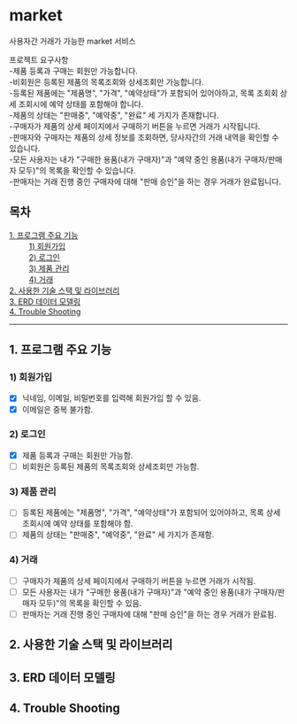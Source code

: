 # market

사용자간 거래가 가능한 market 서비스  

프로젝트 요구사항    
-제품 등록과 구매는 회원만 가능합니다.  
-비회원은 등록된 제품의 목록조회와 상세조회만 가능합니다.  
-등록된 제품에는 "제품명", "가격", "예약상태"가 포함되어 있어야하고, 목록 조회회 상세 조회시에 예약 상태를 포함해야 합니다.  
-제품의 상태는 "판매중", "예약중", "완료" 세 가지가 존재합니다.  
-구매자가 제품의 상세 페이지에서 구매하기 버튼을 누르면 거래가 시작됩니다.  
-판매자와 구매자는 제품의 상세 정보를 조회하면, 당사자간의 거래 내역을 확인할 수 있습니다.  
-모든 사용자는 내가 "구매한 용품(내가 구매자)"과 "예약 중인 용품(내가 구매자/판매자 모두)"의 목록을 확인할 수 있습니다.  
-판매자는 거래 진행 중인 구매자에 대해 "판매 승인"을 하는 경우 거래가 완료됩니다.

## 목차
[1. 프로그램 주요 기능 ](#1-프로그램-주요-기능)  
&nbsp;&nbsp;&nbsp;&nbsp;&nbsp;&nbsp;&nbsp;&nbsp; [1) 회원가입](#1-회원가입)  
&nbsp;&nbsp;&nbsp;&nbsp;&nbsp;&nbsp;&nbsp;&nbsp; [2) 로그인](#2-로그인)  
&nbsp;&nbsp;&nbsp;&nbsp;&nbsp;&nbsp;&nbsp;&nbsp; [3) 제품 관리](#3-제품-관리)  
&nbsp;&nbsp;&nbsp;&nbsp;&nbsp;&nbsp;&nbsp;&nbsp; [4) 거래](#4-거래)  
[2. 사용한 기술 스택 및 라이브러리 ](#2-사용한-기술-스택-및-라이브러리)  
[3. ERD 데이터 모델링 ](#3-erd-데이터-모델링)  
[4. Trouble Shooting ](#4-trouble-shooting)  

---

## 1. 프로그램 주요 기능  
### 1) 회원가입  
- [x] 닉네임, 이메일, 비밀번호를 입력해 회원가입 할 수 있음.
- [x] 이메일은 중복 불가함.
### 2) 로그인  
- [x] 제품 등록과 구매는 회원만 가능함.  
- [ ] 비회원은 등록된 제품의 목록조회와 상세조회만 가능함.  
### 3) 제품 관리  
- [ ] 등록된 제품에는 "제품명", "가격", "예약상태"가 포함되어 있어야하고, 목록 상세 조회시에 예약 상태를 포함해야 함.  
- [ ] 제품의 상태는 "판매중", "예약중", "완료" 세 가지가 존재함.  
### 4) 거래  
- [ ] 구매자가 제품의 상세 페이지에서 구매하기 버튼을 누르면 거래가 시작됨.
- [ ] 모든 사용자는 내가 "구매한 용품(내가 구매자)"과 "예약 중인 용품(내가 구매자/판매자 모두)"의 목록을 확인할 수 있음.
- [ ] 판매자는 거래 진행 중인 구매자에 대해 "판매 승인"을 하는 경우 거래가 완료됨.  
## 2. 사용한 기술 스택 및 라이브러리  
## 3. ERD 데이터 모델링  
## 4. Trouble Shooting  
